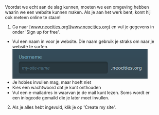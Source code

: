 Voordat we echt aan de slag kunnen, moeten we een omgeving hebben waarin we een website kunnen maken. Als je aan het werk bent, komt hij ook meteen online te staan!

1. Ga naar [www.neocities.org](www.neocities.org) en vul je gegevens in onder 'Sign up for free'. 
  *  Vul een naam in voor je website. Die naam gebruik je straks om naar je website te surfen.
  ![](/assets/neocities_username.png)
  * Je hobies invullen mag, maar hoeft niet
  * Kies een wachtwoord dat je kunt onthouden
  * Vul een e-mailadres in waarvan je de mail kunt lezen. Soms wordt er een inlogcode gemaild die je later moet invullen.

2. Als je alles hebt ingevuld, klik je op 'Create my site'.
